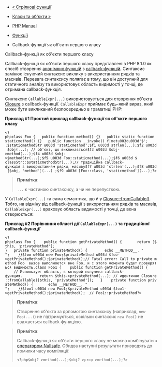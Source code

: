 - [« Стрілкові функції](functions.arrow.md)
- [Класи та об'єкти »](language.oop5.md)

- [PHP Manual](index.md)
- [Функції](language.functions.md)
- Callback-функції як об'єкти першого класу

Callback-функції як об'єкти першого класу

Callback-функції як об'єкти першого класу представлені в PHP 8.1.0 як
спосіб створення [анонімних функцій](functions.anonymous.md) з
[callback-функцій](language.types.callable.md). Синтаксис замінює
існуючий синтаксис виклику з використанням рядків та масивів.
Перевага синтаксису полягає в тому, що він доступний для
статичного аналізу та використовує область видимості у точці, де
отримана callback-функція.

Синтаксис `CallableExpr(...)` використовується для створення об'єкта
[Closure](class.closure.md) з callback-функції. `CallableExpr`
приймає будь-який вираз, який може бути викликаний безпосередньо в
граматиці PHP:

**Приклад #1 Простий приклад callback-функції як об'єкти першого класу**

` <?phpclass Foo {   public function method() {}   public static function staticmethod() {}   public function __invoke() f|metu003du003d'$'; ;$staticmethodStr u003d 'staticmethod';$f1 u003d strlen(...);$f2 u003d $obj(...); // об'єкт, що викликається$f3 u003d $obj->method(...);$f4 u003d $obj->$methodStr(...);$f5 u003d Foo::staticmethod(...);$f6 u003d $ classStr::$staticmethodStr(...);// традиційна callback-функція з використанням рядки, масиву$f7 u003d 'strlen'(...);$f8 u003d [$obj, 'method'](...) ;$f9 u003d [Foo::class, 'staticmethod'](...);?> `

> **Примітка**:
>
> `...` є частиною синтаксису, а чи не перепусткою.

У `CallableExpr(...)` та сама семантика, що й у
[Closure::fromCallable()](closure.fromcallable.md). Тобто, на відміну
від callback-функції з використанням рядків та масивів,
`CallableExpr(...)` враховує область видимості у точці, де вона
створюється:

**Приклад #2 Порівняння області дії `CallableExpr(...)` та
традиційної callback-функції**

` <?phpclass Foo {    public function getPrivateMethod() {       return [$this, 'privateMethod']; }   private function privateMethod() {        echo __METHOD__, "
";    }}$foo u003d new Foo;$privateMethod u003d $foo->getPrivateMethod();$privateMethod();// Fatal error: Call to private method Foo  вызов выполняется вне Foo, и с этого момента будет проверяться видимость.class Foo1 {    public function getPrivateMethod() {        // Использует область, в которой получена callback-функция.        return $this->privateMethod(...); // идентично Closure ::fromCallable([$this, 'privateMethod']);   }    private function privateMethod() {       echo __METHOD__, "
";    }}$foo1 u003d new Foo1;$privateMethod u003d $foo1->getPrivateMethod();$privateMethod();  // Foo1::privateMethod?> `

> **Примітка**:
>
> Створення об'єкта за допомогою синтаксису (наприклад, `new Foo(...)`)
> не підтримується, оскільки синтаксис `new Foo()` не вважається
> callback-функцією.

> **Примітка**:
>
> Callback-функції як об'єкти першого класу не можна комбінувати з
> [оператором
> Nullsafe](language.oop5.basic.md#language.oop5.basic.nullsafe). Обидва
> наступні результати призводять до помилки часу компіляції:
>
> ` <?php$obj?->method(...);$obj?->prop->method(...);?> `
